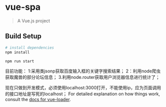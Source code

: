 # vue-spa

> A Vue.js project

## Build Setup

``` bash
# install dependencies
npm install

npm run start
```
目前功能：
1:采用类jsonp获取百度输入框的关键字搜索结果；
2：利用node爬虫获取魔兽的部分论坛信息；
3.利用node.router获取用户浏览器信息进行统计了；

现在只做到开发模式，必须使用localhost:3000打开，不能使用ip，应为页面调用的接口地址是写死的localhost；
For detailed explanation on how things work, consult the [docs for vue-loader](http://vuejs.github.io/vue-loader).
